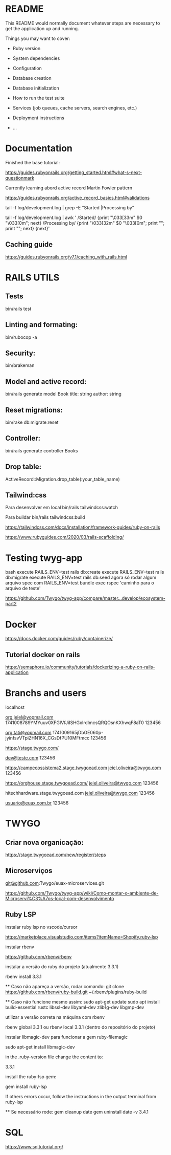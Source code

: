 # README

This README would normally document whatever steps are necessary to get the
application up and running.

Things you may want to cover:

* Ruby version

* System dependencies

* Configuration

* Database creation

* Database initialization

* How to run the test suite

* Services (job queues, cache servers, search engines, etc.)

* Deployment instructions

* ...

# Documentation

Finished the base tutorial:

https://guides.rubyonrails.org/getting_started.html#what-s-next-questionmark

Currently learning abord active record Martin Fowler pattern

https://guides.rubyonrails.org/active_record_basics.html#validations

tail -f log/development.log | grep -E "Started |Processing by"

tail -f log/development.log | awk '   /Started/ {print "\033[33m" $0 "\033[0m"; next}   /Processing by/ {print "\033[32m" $0 "\033[0m"; print ""; print ""; next}   {next}'

## Caching guide
https://guides.rubyonrails.org/v7.1/caching_with_rails.html

# RAILS UTILS

## Tests
bin/rails test

## Linting and formating:
bin/rubocop -a

## Security:
bin/brakeman

## Model and active record:
bin/rails generate model Book title: string author: string

## Reset migrations:
bin/rake db:migrate:reset

## Controller:
bin/rails generate controller Books

## Drop table:
ActiveRecord::Migration.drop_table(:your_table_name)

## Tailwind:css

Para desenvolver em local
bin/rails tailwindcss:watch

Para buildar
bin/rails tailwindcss:build

https://tailwindcss.com/docs/installation/framework-guides/ruby-on-rails

https://www.rubyguides.com/2020/03/rails-scaffolding/

# Testing twyg-app

bash execute RAILS_ENV=test rails db:create
execute RAILS_ENV=test rails db:migrate
execute RAILS_ENV=test rails db:seed
agora só rodar algum arquivo spec com RAILS_ENV=test bundle exec rspec 'caminho para o arquivo de teste'

https://github.com/Twygo/twyg-app/compare/master...develop/ecosystem-part2

# Docker

https://docs.docker.com/guides/ruby/containerize/

## Tutorial docker on rails

https://semaphore.io/community/tutorials/dockerizing-a-ruby-on-rails-application

# Branchs and users

localhost

org.jeiel@yopmail.com
1741008789YMYuuv0XFGIVfJiISHGxIrdlmcsQRQOsnKXhwqF8aT0
123456

org.tati@yopmail.com
1741009165jDbGE060p-jyinfsvVTpiZHN16X_CGsDfPU10MFtmcc
123456

https://stage.twygo.com/

dev@teste.com
123456

https://campecossistema2.stage.twygoead.com
jeiel.oliveira@twygo.com
123456

https://orghouse.stage.twygoead.com/
jeiel.oliveira@twygo.com
123456

hitechhardware.stage.twygoead.com
jeiel.oliveira@twygo.com
123456

usuario@euax.com.br
123456

# TWYGO

## Criar nova organicação:

https://stage.twygoead.com/new/register/steps

## Microserviços

git@github.com:Twygo/euax-microservices.git

https://github.com/Twygo/twyg-app/wiki/Como-montar-o-ambiente-de-Microservi%C3%A7os-local-com-desenvolvimento

## Ruby LSP

instalar ruby lsp no vscode/cursor

https://marketplace.visualstudio.com/items?itemName=Shopify.ruby-lsp

instalar rbenv

https://github.com/rbenv/rbenv

instalar a versão do ruby do projeto (atualmente 3.3.1)

rbenv install 3.3.1

**
  Caso não apareça a versão, rodar comando:
  git clone https://github.com/rbenv/ruby-build.git ~/.rbenv/plugins/ruby-build

** Caso não funcione mesmo assim:
  sudo apt-get update
  sudo apt install build-essential rustc libssl-dev libyaml-dev zlib1g-dev libgmp-dev

utilizar a versão correta na máquina com rbenv

rbenv global 3.3.1 ou rbenv local 3.3.1 (dentro do repositório do projeto)

instalar libmagic-dev para funcionar a gem ruby-filemagic

sudo apt-get install libmagic-dev

in the .ruby-version file change the content to:

3.3.1

install the ruby-lsp gem:

gem install ruby-lsp

If others errors occur, follow the instructions in the output terminal from ruby-lsp

** Se necessário rode:
  gem cleanup date
  gem uninstall date -v 3.4.1

# SQL

https://www.sqltutorial.org/